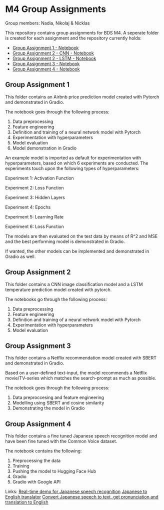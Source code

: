 # M4 Group Assignments
Group members: Nadia, Nikolaj & Nicklas

This repository contains group assignments for BDS M4. A seperate folder is created for each assignment and the repository currently holds:
- [Group Assignment 1 - Notebook](Group_Assignment_1/Group_Assignment_1.ipynb)
- [Group Assignment 2 - CNN - Notebook](Group_Assignment_2/Group_Assignment_2_CNN.ipynb)
- [Group Assignment 2 - LSTM - Notebook](Group_Assignment_2/Group_Assignment_2_LSTM.ipynb)
- [Group Assignment 3 - Notebook](Group_Assignment_3/Group_Assignment_3.ipynb)
- [Group Assignment 4 - Notebook](Group_Assignment_4/Group_Assignment_4.ipynb)


## Group Assignment 1
This folder contains an Airbnb price prediction model created with Pytorch and demonstrated in Gradio.

The notebook goes through the following process:

1. Data preprocessing
2. Feature engineering
3. Definition and training of a neural network model with Pytorch
4. Experimentation with hyperparameters
5. Model evaluation
6. Model demonstration in Gradio

An example model is imported as default for experimentation with hyperparameters, based on which 6 experiments are conducted. The experiments touch upon the following types of hyperparameters:

Experiment 1: Activation Function

Experiment 2: Loss Function

Experiment 3: Hidden Layers

Experiment 4: Epochs

Experiment 5: Learning Rate

Experiment 6: Loss Function


The models are then evaluated on the test data by means of R^2 and MSE and the best performing model is demonstrated in Gradio.

If wanted, the other models can be implemented and demonstrated in Gradio as well.



## Group Assignment 2
This folder contains a CNN image classification model and a LSTM temperature prediction model created with pytorch.

The notebooks go through the following process:
1. Data preprocessing
2. Feature engineering
3. Definition and training of a neural network model with Pytorch
4. Experimentation with hyperparameters
5. Model evaluation



## Group Assignment 3
This folder contains a Netflix recommendation model created with SBERT and demonstrated in Gradio.

Based on a user-defined text-input, the model recommends a Netflix movie/TV-series which matches the search-prompt as much as possible.

The notebook goes through the following process:
1. Data preproccesing and feature engineering
2. Modelling using SBERT and cosine similarity
3. Demonstrating the model in Gradio


## Group Assignment 4
This folder contains a fine tuned Japanese speech recognition model and have been fine tuned with the Common Voice dataset.


The notebook contains the following:
1. Preprocessing the data
2. Training
3. Pushing the model to Hugging Face Hub
4. Gradio
5. Gradio with Google API

Links:
[Real-time demo for Japanese speech recognition](https://huggingface.co/spaces/NadiaHolmlund/Japanese_Fine_Tuned_Whisper_Model)
[Japanese to English translator](https://huggingface.co/spaces/NadiaHolmlund/Japanese_Fine_Tuned_Whisper_Model_2)
[Convert Japanese speech to text, get pronunciation and translation to English](https://huggingface.co/spaces/NadiaHolmlund/Japanese_Fine_Tuned_Whisper_Model_3)

